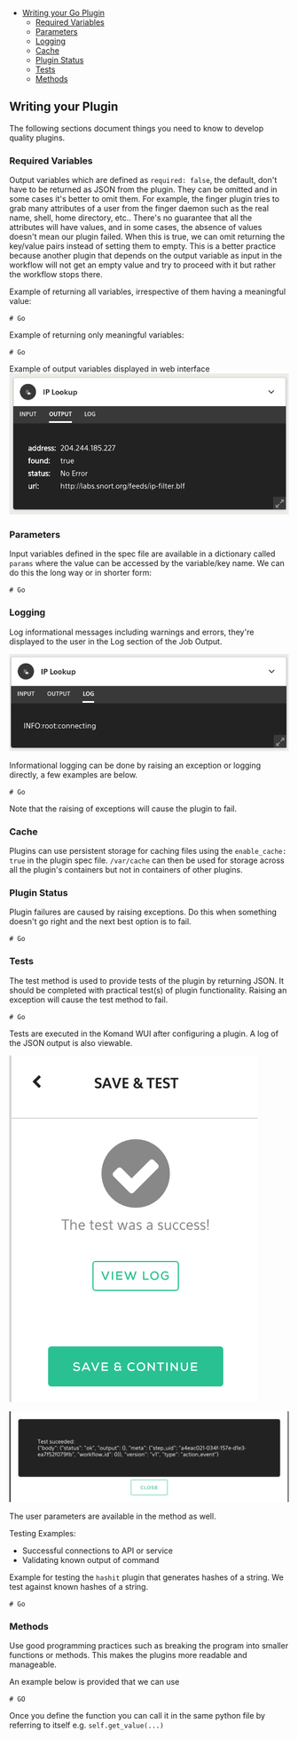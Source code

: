 <!-- START doctoc generated TOC please keep comment here to allow auto update -->
<!-- DON'T EDIT THIS SECTION, INSTEAD RE-RUN doctoc TO UPDATE -->

- [Writing your Go Plugin](#writing-your-plugin)
  - [Required Variables](#required-variables)
  - [Parameters](#parameters)
  - [Logging](#logging)
  - [Cache](#cache)
  - [Plugin Status](#plugin-status)
  - [Tests](#test)
  - [Methods](#methods)

## Writing your Plugin

The following sections document things you need to know to develop quality plugins.

### Required Variables

Output variables which are defined as `required: false`, the default, don't have to be returned as JSON from the plugin.
They can be omitted and in some cases it's better to omit them. For example, the finger plugin tries to grab many
attributes of a user from the finger daemon such as the real name, shell, home directory, etc.. There's no guarantee that
all the attributes will have values, and in some cases, the absence of values doesn't mean our plugin failed. When this
is true, we can omit returning the key/value pairs instead of setting them to empty. This is a better practice because
another plugin that depends on the output variable as input in the workflow will not get an empty value and try to
proceed with it but rather the workflow stops there.

Example of returning all variables, irrespective of them having a meaningful value:
```
# Go
```

Example of returning only meaningful variables:
```
# Go
```

Example of output variables displayed in web interface
![Output Variables](imgs/output_var.png)

### Parameters

Input variables defined in the spec file are available in a dictionary called `params` where the value can be accessed by the variable/key name.
We can do this the long way or in shorter form:
```
# Go
```

### Logging

Log informational messages including warnings and errors, they're displayed to the user in the Log section of the Job Output.

![Log Output](imgs/log_var.png)

Informational logging can be done by raising an exception or logging directly, a few examples are below. 
```
# Go
```

Note that the raising of exceptions will cause the plugin to fail.

### Cache

Plugins can use persistent storage for caching files using the `enable_cache: true` in the plugin spec file.
`/var/cache` can then be used for storage across all the plugin's containers but not in containers of other plugins.

### Plugin Status

Plugin failures are caused by raising exceptions. Do this when something doesn't go right and the next best option is to fail.
```
# Go
```

### Tests

The test method is used to provide tests of the plugin by returning JSON. It should be completed with practical test(s) of plugin functionality.
Raising an exception will cause the test method to fail.

```
# Go
```

Tests are executed in the Komand WUI after configuring a plugin. A log of the JSON output is also viewable.

![Testing Interface](imgs/test.png)

![Testing Log](imgs/test_log.png)

The user parameters are available in the method as well.

Testing Examples:
* Successful connections to API or service
* Validating known output of command

Example for testing the `hashit` plugin that generates hashes of a string. We test against known hashes of a string.
```
# Go
```

### Methods

Use good programming practices such as breaking the program into smaller functions or methods. This makes the plugins more readable and manageable.

An example below is provided that we can use 
```
# GO
```

Once you define the function you can call it in the same python file by referring to itself e.g. `self.get_value(...)`
